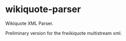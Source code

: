 wikiquote-parser
================

Wikiquote XML Parser.

Preliminary version for the frwikiquote multistream xml.
